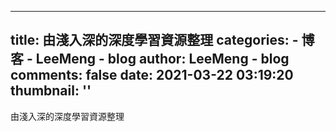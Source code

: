 
---
title: 由淺入深的深度學習資源整理
categories: 
    - 博客
    - LeeMeng - blog
author: LeeMeng - blog
comments: false
date: 2021-03-22 03:19:20
thumbnail: ''
---

<div>   
由淺入深的深度學習資源整理  
</div>
            